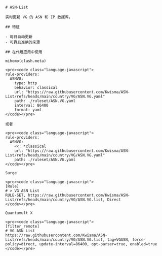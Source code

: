 
    # ASN-List
    
    实时更新 VG 的 ASN 和 IP 数据库。
    
    ## 特征
    
    - 每日自动更新
    - 可靠且准确的来源
    
    ## 在代理应用中使用
    
    mihomo(clash.meta)
   
    <pre><code class="language-javascript">
    rule-providers:
      ASNVG:
        type: http
        behavior: classical
        url: "https://raw.githubusercontent.com/Kwisma/ASN-List/refs/heads/main/country/VG/ASN.VG.yaml"
        path: ./ruleset/ASN.VG.yaml
        interval: 86400
        format: yaml
    </code></pre>

    或者

    <pre><code class="language-javascript">
    rule-providers:
      ASNVG:
        <<: *classical
        url: "https://raw.githubusercontent.com/Kwisma/ASN-List/refs/heads/main/country/VG/ASN.VG.yaml"
        path: ./ruleset/ASN.VG.yaml
    </code></pre>
    
    Surge
    
    <pre><code class="language-javascript">
    [Rule]
    # > VG ASN List
    RULE-SET, https://raw.githubusercontent.com/Kwisma/ASN-List/refs/heads/main/country/VG/ASN.VG.list, Direct
    </code></pre>
    
    Quantumult X
    
    <pre><code class="language-javascript">
    [filter_remote]
    # VG ASN List
    https://raw.githubusercontent.com/Kwisma/ASN-List/refs/heads/main/country/VG/ASN.VG.list, tag=VGASN, force-policy=direct, update-interval=86400, opt-parser=true, enabled=true
    </code></pre>
    